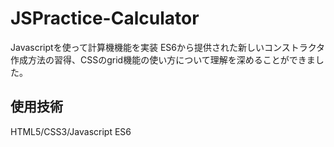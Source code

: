 # JSPractice-Calculator
Javascriptを使って計算機機能を実装
ES6から提供された新しいコンストラクタ作成方法の習得、CSSのgrid機能の使い方について理解を深めることができました。

## 使用技術
HTML5/CSS3/Javascript ES6

